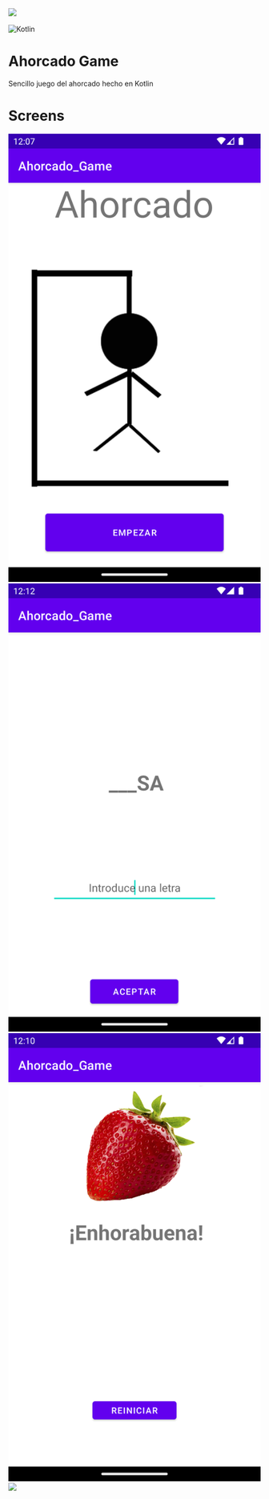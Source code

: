 <img src="assets/icon/banner.png"> 

![Kotlin](https://img.shields.io/badge/kotlin-%237F52FF.svg?style=for-the-badge&logo=kotlin&logoColor=white)

 # Ahorcado Game
Sencillo juego del ahorcado hecho en Kotlin

 # Screens
<img src="screens/screen_1.png"/>
<img src="screens/screen_2.png"/>
<img src="screens/screen_3.png"/>
<img src="screens/screen_4.png"/>
